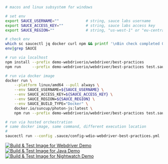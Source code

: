 ```sh
# macos and linux subsystem for windows

# set env
export SAUCE_USERNAME=""            # string, sauce labs username
export SAUCE_ACCESS_KEY=""          # string, sauce labs access key
export SAUCE_REGION=""              # string, "us-west-1" or "eu-central-1"

# check env
which sc saucectl jq docker curl npm && printf '\nBin check completed OK!\n' || printf '\nBin check NOTOK! Stop, install, and re-run.\n'
env|grep SAUCE

# run via localhost
npm install --prefix demo-webdriverio/webdriver/best-practices
npm run     --prefix demo-webdriverio/webdriver/best-practices test.saucelabs.v2

# run via docker image
docker run \
    --platform linux/amd64 --pull always \
    --env SAUCE_USERNAME=${SAUCE_USERNAME} \
    --env SAUCE_ACCESS_KEY=${SAUCE_ACCESS_KEY} \
    --env SAUCE_REGION=${SAUCE_REGION} \
    --env SAUCE_BUILD_TYPE="Docker" \
    docker.io/suncup/photon-js:latest \
    npm run --prefix demo-webdriverio/webdriver/best-practices test.saucelabs.v2

# run via hosted orchestration
# same docker image, same command, different execution location
#
saucectl run --config .sauce/config-wdio-webdriver-best-practices.yml
```

[![Build & Test Image for Webdriver Demo](https://github.com/kmissoumi/photon-images/actions/workflows/photon-build-image-js.yml/badge.svg)](https://github.com/kmissoumi/photon-images/actions/workflows/photon-build-image-js.yml)  
[![Build & Test Image for Java Demo](https://github.com/kmissoumi/photon-images/actions/workflows/photon-build-image-java.yml/badge.svg)](https://github.com/kmissoumi/photon-images/actions/workflows/photon-build-image-java.yml)  
[![Build & Test Image for Nightwatch Demo](https://github.com/kmissoumi/photon-images/actions/workflows/photon-build-image-nightwatch.yml/badge.svg)](https://github.com/kmissoumi/photon-images/actions/workflows/photon-build-image-nightwatch.yml)  
